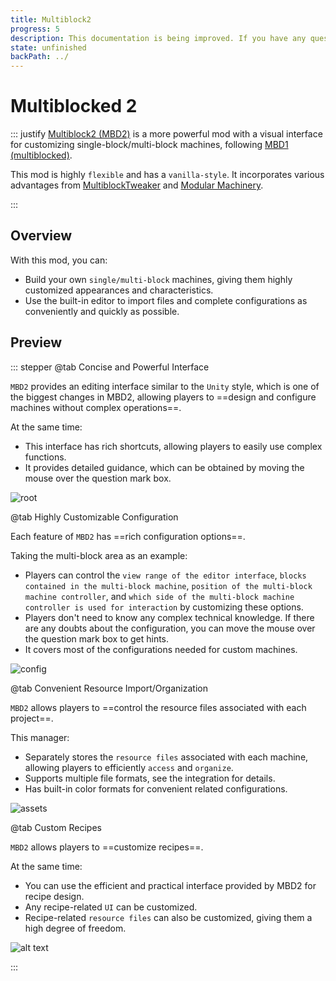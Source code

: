 ```yaml
---
title: Multiblock2
progress: 5
description: This documentation is being improved. If you have any questions, please feel free to leave a comment.
state: unfinished
backPath: ../
---
```


# Multiblocked 2
::: justify
[Multiblock2 (MBD2)](https://www.curseforge.com/minecraft/mc-mods/multiblocked2) is a more powerful mod with a visual interface for customizing single-block/multi-block machines, following [MBD1 (multiblocked)](https://www.curseforge.com/minecraft/mc-mods/multiblocktweaker).

This mod is highly `flexible` and has a `vanilla-style`. It incorporates various advantages from [MultiblockTweaker](https://www.curseforge.com/minecraft/mc-mods/multiblocktweaker) and [Modular Machinery](https://www.curseforge.com/minecraft/mc-mods/multiblocktweaker).

:::

## Overview

With this mod, you can:
- Build your own `single/multi-block` machines, giving them highly customized appearances and characteristics.
- Use the built-in editor to import files and complete configurations as conveniently and quickly as possible.

## Preview

::: stepper
@tab Concise and Powerful Interface

`MBD2` provides an editing interface similar to the `Unity` style, which is one of the biggest changes in MBD2, allowing players to ==design and configure machines without complex operations==.

At the same time:

- This interface has rich shortcuts, allowing players to easily use complex functions.
- It provides detailed guidance, which can be obtained by moving the mouse over the question mark box.

![root](/imgs/mods/custom/mbd2/en/preview.png)

@tab Highly Customizable Configuration

Each feature of `MBD2` has ==rich configuration options==.

Taking the multi-block area as an example:

- Players can control the `view range of the editor interface`, `blocks contained in the multi-block machine`, `position of the multi-block machine controller`, and `which side of the multi-block machine controller is used for interaction` by customizing these options.
- Players don't need to know any complex technical knowledge. If there are any doubts about the configuration, you can move the mouse over the question mark box to get hints.
- It covers most of the configurations needed for custom machines.

![config](/imgs/mods/custom/mbd2/en/multi-block-area-basic.png)

@tab Convenient Resource Import/Organization

`MBD2` allows players to ==control the resource files associated with each project==.

This manager:
- Separately stores the `resource files` associated with each machine, allowing players to efficiently `access` and `organize`.
- Supports multiple file formats, see the integration for details.
- Has built-in color formats for convenient related configurations.

![assets](/imgs/mods/custom/mbd2/en/assets-add-basic.png)

@tab Custom Recipes

`MBD2` allows players to ==customize recipes==.

At the same time:
- You can use the efficient and practical interface provided by MBD2 for recipe design.
- Any recipe-related `UI` can be customized.
- Recipe-related `resource files` can also be customized, giving them a high degree of freedom.

![alt text](/imgs/mods/custom/mbd2/en/recipe-root.gif)

:::